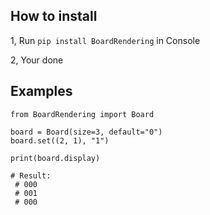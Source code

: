 ## How to install

1, Run ``pip install BoardRendering`` in Console

2, Your done

## Examples
```
from BoardRendering import Board

board = Board(size=3, default="0")
board.set((2, 1), "1")

print(board.display)

# Result:
 # 000
 # 001
 # 000

```
